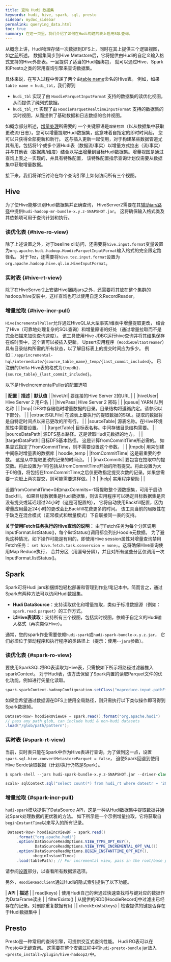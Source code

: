 ```yaml
---
title: 查询 Hudi 数据集
keywords: hudi, hive, spark, sql, presto
sidebar: mydoc_sidebar
permalink: querying_data.html
toc: true
summary: 在这一页里，我们介绍了如何在Hudi构建的表上启用SQL查询。
---
```


从概念上讲，Hudi物理存储一次数据到DFS上，同时在其上提供三个逻辑视图，如[之前](concepts.html#views)所述。
数据集同步到Hive Metastore后，它将提供由Hudi的自定义输入格式支持的Hive外部表。一旦提供了适当的Hudi捆绑包，
就可以通过Hive、Spark和Presto之类的常用查询引擎来查询数据集。

具体来说，在写入过程中传递了两个由[table name](configurations.html#TABLE_NAME_OPT_KEY)命名的Hive表。
例如，如果`table name = hudi_tbl`，我们得到

 - `hudi_tbl` 实现了由 `HoodieParquetInputFormat` 支持的数据集的读优化视图，从而提供了纯列式数据。
 - `hudi_tbl_rt` 实现了由 `HoodieParquetRealtimeInputFormat` 支持的数据集的实时视图，从而提供了基础数据和日志数据的合并视图。

如概念部分所述，[增量处理](https://www.oreilly.com/ideas/ubers-case-for-incremental-processing-on-hadoop)所需要的
一个关键原语是`增量拉取`（以从数据集中获取更改流/日志）。您可以增量提取Hudi数据集，这意味着自指定的即时时间起，
您可以只获得全部更新和新行。 这与插入更新一起使用，对于构建某些数据管道尤其有用，包括将1个或多个源Hudi表（数据流/事实）以增量方式拉出（流/事实）
并与其他表（数据集/维度）结合以[写出增量](write_data.html)到目标Hudi数据集。增量视图是通过查询上表之一实现的，并具有特殊配置，
该特殊配置指示查询计划仅需要从数据集中获取增量数据。

接下来，我们将详细讨论在每个查询引擎上如何访问所有三个视图。

## Hive

为了使Hive能够识别Hudi数据集并正确查询，
HiveServer2需要在其[辅助jars路径](https://www.cloudera.com/documentation/enterprise/5-6-x/topics/cm_mc_hive_udf.html#concept_nc3_mms_lr)中提供`hudi-hadoop-mr-bundle-x.y.z-SNAPSHOT.jar`。 
这将确保输入格式类及其依赖项可用于查询计划和执行。

### 读优化表 {#hive-ro-view}
除了上述设置之外，对于beeline cli访问，还需要将`hive.input.format`变量设置为`org.apache.hudi.hadoop.HoodieParquetInputFormat`输入格式的完全限定路径名。
对于Tez，还需要将`hive.tez.input.format`设置为`org.apache.hadoop.hive.ql.io.HiveInputFormat`。

### 实时表 {#hive-rt-view}
除了在HiveServer2上安装Hive捆绑jars之外，还需要将其放在整个集群的hadoop/hive安装中，这样查询也可以使用自定义RecordReader。

### 增量拉取 {#hive-incr-pull}

`HiveIncrementalPuller`允许通过HiveQL从大型事实/维表中增量提取更改，
结合了Hive（可靠地处理复杂的SQL查询）和增量原语的好处（通过增量拉取而不是完全扫描来加快查询速度）。
该工具使用Hive JDBC运行hive查询并将其结果保存在临时表中，这个表可以被插入更新。
Upsert实用程序（`HoodieDeltaStreamer`）具有目录结构所需的所有状态，以了解目标表上的提交时间应为多少。
例如：`/app/incremental-hql/intermediate/{source_table_name}_temp/{last_commit_included}`。
已注册的Delta Hive表的格式为`{tmpdb}.{source_table}_{last_commit_included}`。

以下是HiveIncrementalPuller的配置选项

| **配置** | **描述** | **默认值** |
|hiveUrl| 要连接的Hive Server 2的URL |  |
|hiveUser| Hive Server 2 用户名 |  |
|hivePass| Hive Server 2 密码 |  |
|queue| YARN 队列名称 |  |
|tmp| DFS中存储临时增量数据的目录。目录结构将遵循约定。请参阅以下部分。  |  |
|extractSQLFile| 在源表上要执行的提取数据的SQL。提取的数据将是自特定时间点以来已更改的所有行。 |  |
|sourceTable| 源表名称。在Hive环境属性中需要设置。 |  |
|targetTable| 目标表名称。中间存储目录结构需要。  |  |
|sourceDataPath| 源DFS基本路径。这是读取Hudi元数据的地方。 |  |
|targetDataPath| 目标DFS基本路径。 这是计算fromCommitTime所必需的。 如果显式指定了fromCommitTime，则不需要设置这个参数。 |  |
|tmpdb| 用来创建中间临时增量表的数据库 | hoodie_temp |
|fromCommitTime| 这是最重要的参数。 这是从中提取更改的记录的时间点。 |  |
|maxCommits| 要包含在拉取中的提交数。将此设置为-1将包括从fromCommitTime开始的所有提交。将此设置为大于0的值，将包括在fromCommitTime之后仅更改指定提交次数的记录。如果您需要一次赶上两次提交，则可能需要这样做。| 3 |
|help| 实用程序帮助 |  |


设置fromCommitTime=0和maxCommits=-1将提取整个源数据集，可用于启动Backfill。
如果目标数据集是Hudi数据集，则该实用程序可以确定目标数据集是否没有提交或延迟超过24小时（这是可配置的），
它将自动使用Backfill配置，因为增量应用最近24小时的更改会比Backfill花费更多的时间。
该工具当前的局限性在于缺乏在混合模式（正常模式和增量模式）下自联接同一表的支持。

**关于使用Fetch任务执行的Hive查询的说明：**
由于Fetch任务为每个分区调用InputFormat.listStatus()，每个listStatus()调用都会列出Hoodie元数据。
为了避免这种情况，如下操作可能是有用的，即使用Hive session属性对增量查询禁用Fetch任务：
`set hive.fetch.task.conversion = none;`。这将确保Hive查询使用Map Reduce执行，
合并分区（用逗号分隔），并且对所有这些分区仅调用一次InputFormat.listStatus()。

## Spark

Spark可将Hudi jars和捆绑包轻松部署和管理到作业/笔记本中。简而言之，通过Spark有两种方法可以访问Hudi数据集。

 - **Hudi DataSource**：支持读取优化和增量拉取，类似于标准数据源（例如：`spark.read.parquet`）的工作方式。
 - **以Hive表读取**：支持所有三个视图，包括实时视图，依赖于自定义的Hudi输入格式（再次类似Hive）。
 
通常，您的spark作业需要依赖`hudi-spark`或`hudi-spark-bundle-x.y.z.jar`，
它们必须位于驱动程序和执行程序的类路径上（提示：使用`--jars`参数）。
 
### 读优化表 {#spark-ro-view}

要使用SparkSQL将RO表读取为Hive表，只需按如下所示将路径过滤器推入sparkContext。
对于Hudi表，该方法保留了Spark内置的读取Parquet文件的优化功能，例如进行矢量化读取。

```Scala
spark.sparkContext.hadoopConfiguration.setClass("mapreduce.input.pathFilter.class", classOf[org.apache.hudi.hadoop.HoodieROTablePathFilter], classOf[org.apache.hadoop.fs.PathFilter]);
```

如果您希望通过数据源在DFS上使用全局路径，则只需执行以下类似操作即可得到Spark数据帧。

```Scala
Dataset<Row> hoodieROViewDF = spark.read().format("org.apache.hudi")
// pass any path glob, can include hudi & non-hudi datasets
.load("/glob/path/pattern");
```
 
### 实时表 {#spark-rt-view}
当前，实时表只能在Spark中作为Hive表进行查询。为了做到这一点，设置`spark.sql.hive.convertMetastoreParquet = false`，
迫使Spark回退到使用Hive Serde读取数据（计划/执行仍然是Spark）。

```Scala
$ spark-shell --jars hudi-spark-bundle-x.y.z-SNAPSHOT.jar --driver-class-path /etc/hive/conf  --packages com.databricks:spark-avro_2.11:4.0.0 --conf spark.sql.hive.convertMetastoreParquet=false --num-executors 10 --driver-memory 7g --executor-memory 2g  --master yarn-client

scala> sqlContext.sql("select count(*) from hudi_rt where datestr = '2016-10-02'").show()
```

### 增量拉取 {#spark-incr-pull}
`hudi-spark`模块提供了DataSource API，这是一种从Hudi数据集中提取数据并通过Spark处理数据的更优雅的方法。
如下所示是一个示例增量拉取，它将获取自`beginInstantTime`以来写入的所有记录。

```Java
 Dataset<Row> hoodieIncViewDF = spark.read()
     .format("org.apache.hudi")
     .option(DataSourceReadOptions.VIEW_TYPE_OPT_KEY(),
             DataSourceReadOptions.VIEW_TYPE_INCREMENTAL_OPT_VAL())
     .option(DataSourceReadOptions.BEGIN_INSTANTTIME_OPT_KEY(),
            <beginInstantTime>)
     .load(tablePath); // For incremental view, pass in the root/base path of dataset
```

请参阅[设置](configurations.html#spark-datasource)部分，以查看所有数据源选项。

另外，`HoodieReadClient`通过Hudi的隐式索引提供了以下功能。

| **API** | **描述** |
| read(keys) | 使用Hudi自己的索通过快速查找将与键对应的数据作为DataFrame读出 |
| filterExists() | 从提供的RDD[HoodieRecord]中过滤出已经存在的记录。对删除重复数据有用 |
| checkExists(keys) | 检查提供的键是否存在于Hudi数据集中 |


## Presto

Presto是一种常用的查询引擎，可提供交互式查询性能。 Hudi RO表可以在Presto中无缝查询。
这需要在整个安装过程中将`hudi-presto-bundle` jar放入`<presto_install>/plugin/hive-hadoop2/`中。
